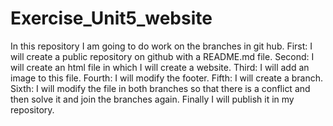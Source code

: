 # Exercise_Unit5_website
In this repository I am going to do work on the branches in git hub.
First: I will create a public repository on github with a README.md file.
Second: I will create an html file in which I will create a website.
Third: I will add an image to this file.
Fourth: I will modify the footer.
Fifth: I will create a branch.
Sixth: I will modify the file in both branches so that there is a conflict and then solve it and join the branches again. Finally I will publish it in my repository.
